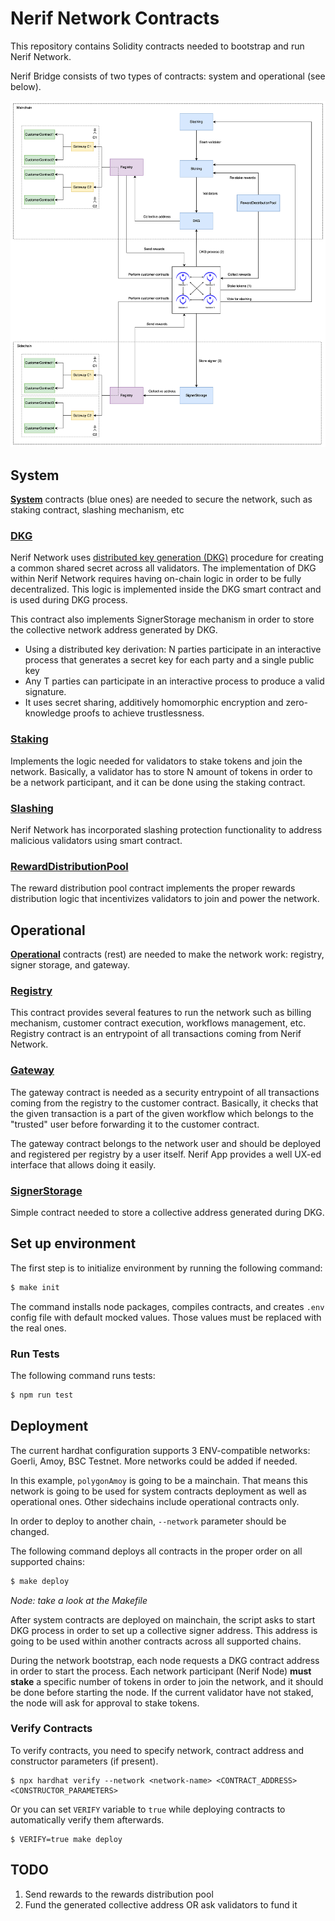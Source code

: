 # Nerif Network Contracts

This repository contains Solidity contracts needed to bootstrap and run Nerif Network.

Nerif Bridge consists of two types of contracts: system and operational (see below).

![structure.png](./docs/structure.png)

## System

[**System**](./contracts/system) contracts (blue ones) are needed to secure the network, such as staking contract, slashing mechanism, etc

### [**DKG**](./contracts/system/DKG.sol)

Nerif Network uses [distributed key generation (DKG)](https://eprint.iacr.org/2021/1591.pdf) procedure for creating a common shared secret across all validators.
The implementation of DKG within Nerif Network requires having on-chain logic in order to be fully decentralized. 
This logic is implemented inside the DKG smart contract and is used during DKG process.

This contract also implements SignerStorage mechanism in order to store the collective network address generated by DKG. 

- Using a distributed key derivation: N parties participate in an interactive process that generates a secret key for each party and a single public key
- Any T parties can participate in an interactive process to produce a valid signature.
- It uses secret sharing, additively homomorphic encryption and zero-knowledge proofs to achieve trustlessness.

### [**Staking**](./contracts/system/Staking.sol)

Implements the logic needed for validators to stake tokens and join the network.
Basically, a validator has to store N amount of tokens in order to be a network participant, and it can be done using the staking contract.

### [**Slashing**](./contracts/system/SlashingVoting.sol)

Nerif Network has incorporated slashing protection functionality to address malicious validators using smart contract.

### [**RewardDistributionPool**](./contracts/system/RewardDistributionPool.sol)

The reward distribution pool contract implements the proper rewards distribution logic that incentivizes validators to join and power the network. 

## Operational

[**Operational**](./contracts/operational) contracts (rest) are needed to make the network work: registry, signer storage, and gateway.

### [**Registry**](./contracts/operational/Registry.sol)

This contract provides several features to run the network such as billing mechanism, customer contract execution, workflows management, etc.
Registry contract is an entrypoint of all transactions coming from Nerif Network.

### [**Gateway**](./contracts/operational/Gateway.sol)

The gateway contract is needed as a security entrypoint of all transactions coming from the registry to the customer contract.
Basically, it checks that the given transaction is a part of the given workflow which belongs to the "trusted" user before forwarding it to the customer contract.

The gateway contract belongs to the network user and should be deployed and registered per registry by a user itself. 
Nerif App provides a well UX-ed interface that allows doing it easily. 

### [**SignerStorage**](./contracts/operational/SignerStorage.sol)

Simple contract needed to store a collective address generated during DKG.

## Set up environment

The first step is to initialize environment by running the following command:

```bash
$ make init
```

The command installs node packages, compiles contracts, and creates `.env` config file with default mocked values.
Those values must be replaced with the real ones.

### Run Tests

The following command runs tests:

```bash
$ npm run test
```

## Deployment

The current hardhat configuration supports 3 ENV-compatible networks: Goerli, Amoy, BSC Testnet.
More networks could be added if needed.

In this example, `polygonAmoy` is going to be a mainchain.
That means this network is going to be used for system contracts deployment as well as operational ones.
Other sidechains include operational contracts only. 

In order to deploy to another chain, `--network` parameter should be changed.

The following command deploys all contracts in the proper order on all supported chains:

```bash
$ make deploy
```

*Node: take a look at the Makefile*

After system contracts are deployed on mainchain, the script asks to start DKG process in order to set up a collective signer address.
This address is going to be used within another contracts across all supported chains.

During the network bootstrap, each node requests a DKG contract address in order to start the process.
Each network participant (Nerif Node) **must stake** a specific number of tokens in order to join the network, and it should be done before starting the node.
If the current validator have not staked, the node will ask for approval to stake tokens.

### Verify Contracts

To verify contracts, you need to specify network, contract address and constructor parameters (if present).

```
$ npx hardhat verify --network <network-name> <CONTRACT_ADDRESS> <CONSTRUCTOR_PARAMETERS>
```

Or you can set `VERIFY` variable to `true` while deploying contracts to automatically verify them afterwards.

```
$ VERIFY=true make deploy
```

## TODO

1. Send rewards to the rewards distribution pool
2. Fund the generated collective address OR ask validators to fund it